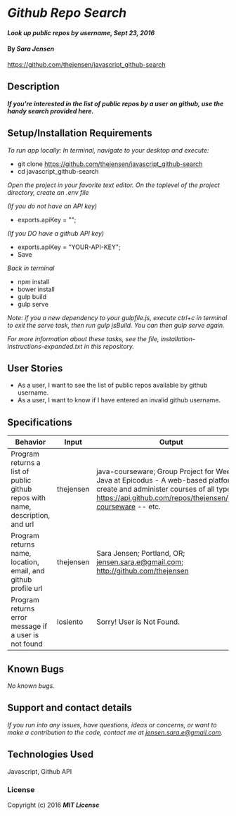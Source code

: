 # _Github Repo Search_

#### _Look up public repos by username, Sept 23, 2016_

#### By _**Sara Jensen**_
https://github.com/thejensen/javascript_github-search

## Description

_**If you're interested in the list of public repos by a user on github, use the handy search provided here.**_

## Setup/Installation Requirements

_To run app locally:_
_In terminal, navigate to your desktop and execute:_
* git clone https://github.com/thejensen/javascript_github-search
* cd javascript_github-search

_Open the project in your favorite text editor. On the toplevel of the project directory, create an .env file_

_(If you do not have an API key)_

* exports.apiKey = "";

_(If you DO have a github API key)_

* exports.apiKey = "YOUR-API-KEY";
* Save

_Back in terminal_

* npm install
* bower install
* gulp build
* gulp serve

_Note: if you a new dependency to your gulpfile.js, execute ctrl+c in terminal to exit the serve task, then run gulp jsBuild. You can then gulp serve again._

_For more information about these tasks, see the file, installation-instructions-expanded.txt in this repository._

## User Stories

* As a user, I want to see the list of public repos available by github username.
* As a user, I want to know if I have entered an invalid github username.

## Specifications

| Behavior | Input | Output |
| --- | --- | --- |
| Program returns a list of public github repos with name, description, and url | thejensen | java-courseware; Group Project for Week 5, Java at Epicodus - A web-based platform to create and administer courses of all types; https://api.github.com/repos/thejensen/java-courseware -- etc. |
| Program returns name, location, email, and github profile url | thejensen | Sara Jensen; Portland, OR; jensen.sara.e@gmail.com; http://github.com/thejensen |
| Program returns error message if a user is not found | losiento | Sorry! User is Not Found. |

## Known Bugs

_No known bugs._

## Support and contact details

_If you run into any issues, have questions, ideas or concerns, or want to make a contribution to the code, contact me at jensen.sara.e@gmail.com._

## Technologies Used

Javascript, Github API

### License

Copyright (c) 2016 **_MIT License_**
